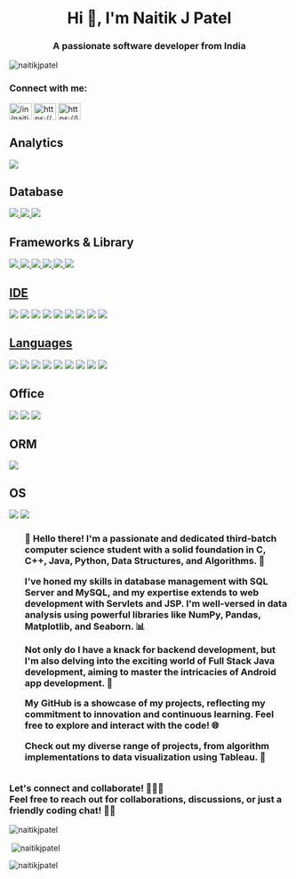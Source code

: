 
<h1 align="center">Hi 👋, I'm Naitik J Patel</h1>
<h3 align="center">A passionate software developer from India</h3>

<p align="left"> <img src="https://komarev.com/ghpvc/?username=naitikjpatel&label=Profile%20views&color=0e75b6&style=flat" alt="naitikjpatel" /> </p>

<h3 align="left">Connect with me:</h3>
<p align="left">
<a href="https://linkedin.com/in//in/naitikjpatel/" target="blank"><img align="center" src="https://raw.githubusercontent.com/rahuldkjain/github-profile-readme-generator/master/src/images/icons/Social/linked-in-alt.svg" alt="/in/naitikjpatel/" height="30" width="40" /></a>
<a href="https://kaggle.com/https://www.kaggle.com/naitikpatel2003" target="blank"><img align="center" src="https://raw.githubusercontent.com/rahuldkjain/github-profile-readme-generator/master/src/images/icons/Social/kaggle.svg" alt="https://www.kaggle.com/naitikpatel2003" height="30" width="40" /></a>
<a href="https://www.leetcode.com/https://leetcode.com/naitik_patel/" target="blank"><img align="center" src="https://raw.githubusercontent.com/rahuldkjain/github-profile-readme-generator/master/src/images/icons/Social/leet-code.svg" alt="https://leetcode.com/naitik_patel/" height="30" width="40" /></a>
</p>
  <h2>Analytics</h2>
    <img
      src="https://img.shields.io/badge/Tableau-E97627?style=for-the-badge&logo=Tableau&logoColor=white"
    />
    <h2>Database</h2>
    <a href="">
    <img
      src="https://img.shields.io/badge/MySQL-005C84?style=for-the-badge&logo=mysql&logoColor=white"
    />
    </a>
    <a href="">
    <img
      src="https://img.shields.io/badge/Oracle-F80000?style=for-the-badge&logo=Oracle&logoColor=white"
    />
    </a>
    <a href="">
    <img
      src="https://img.shields.io/badge/Sqlite-003B57?style=for-the-badge&logo=sqlite&logoColor=white"
    />
    </a>
    <br/>
    <h2>Frameworks & Library</h2>
    <a href="">
    <img
      src="https://img.shields.io/badge/Jupyter-F37626.svg?&style=for-the-badge&logo=Jupyter&logoColor=white"
    />
      </a>
    <a href="">
    <img
      src="https://img.shields.io/badge/npm-CB3837?style=for-the-badge&logo=npm&logoColor=white"    />
    </a>
      <a href="">
      <img
      src="https://img.shields.io/badge/React-20232A?style=for-the-badge&logo=react&logoColor=61DAFB"
 />
        </a>
    <a href="">
      <img
      src="https://img.shields.io/badge/Redux-593D88?style=for-the-badge&logo=redux&logoColor=white"
 />
      </a>
    <a href="">
      <img
      src="https://img.shields.io/badge/Tailwind_CSS-38B2AC?style=for-the-badge&logo=tailwind-css&logoColor=white"
/>
      </a>
    <a href="">
    <img
      src="https://img.shields.io/badge/Xampp-F37623?style=for-the-badge&logo=xampp&logoColor=white"
/>
<br />
    <h2>IDE</h2>
     <a href=""><img
      src="https://img.shields.io/badge/Android_Studio-3DDC84?style=for-the-badge&logo=android-studio&logoColor=white"
 /></a>
     <a href=""><img
      src="https://img.shields.io/badge/apache%20netbeans-1B6AC6?style=for-the-badge&logo=apache%20netbeans%20IDE&logoColor=white"
/></a>
    <a href=""> <img
      src="https://img.shields.io/badge/Colab-F9AB00?style=for-the-badge&logo=googlecolab&color=525252"
/></a>
    <a href=""> <img
      src="https://img.shields.io/badge/Eclipse-2C2255?style=for-the-badge&logo=eclipse&logoColor=white"
/></a>
    <a href=""> <img
      src="https://img.shields.io/badge/IntelliJ_IDEA-000000.svg?style=for-the-badge&logo=intellij-idea&logoColor=white"
/></a>
    <a href=""> <img
      src="https://img.shields.io/badge/Notepad++-90E59A.svg?style=for-the-badge&logo=notepad%2B%2B&logoColor=black"
 /></a>
     <a href=""><img
      src="https://img.shields.io/badge/PyCharm-000000.svg?&style=for-the-badge&logo=PyCharm&logoColor=white"
/></a>
     <a href=""><img
      src="https://img.shields.io/badge/replit-667881?style=for-the-badge&logo=replit&logoColor=white"
/></a>
    <a href=""> <img
      src="https://img.shields.io/badge/VSCode-0078D4?style=for-the-badge&logo=visual%20studio%20code&logoColor=white"
 />
 <br />
    <h2>Languages</h2>
    <a href=""> <img
      src="https://img.shields.io/badge/C-00599C?style=for-the-badge&logo=c&logoColor=white"
       /></a>
    <a href=""> <img
      src="https://img.shields.io/badge/C%2B%2B-00599C?style=for-the-badge&logo=c%2B%2B&logoColor=white"
    /></a>
     <a href=""><img
      src="https://img.shields.io/badge/CSS3-1572B6?style=for-the-badge&logo=css3&logoColor=white"
    /></a>
    <a href=""> <img
      src="https://img.shields.io/badge/HTML5-E34F26?style=for-the-badge&logo=html5&logoColor=white"
    /></a>
    <a href=""> <img
      src="https://img.shields.io/badge/JavaScript-323330?style=for-the-badge&logo=javascript&logoColor=F7DF1E"
    /></a>
    <a href=""> <img
      src="https://img.shields.io/badge/Numpy-777BB4?style=for-the-badge&logo=numpy&logoColor=white"
    /></a>
     <a href=""><img
      src="https://img.shields.io/badge/Pandas-2C2D72?style=for-the-badge&logo=pandas&logoColor=white"
    /></a>
     <a href=""><img
      src="https://img.shields.io/badge/PLSQL-F80000?style=for-the-badge&logo=oracle&logoColor=black"
    /></a>
     <a href=""><img
      src="https://img.shields.io/badge/Python-FFD43B?style=for-the-badge&logo=python&logoColor=blue"
    /></a>
<br />
    <h2>Office</h2>
    <a href=""> <img
      src="https://img.shields.io/badge/Google%20Sheets-34A853?style=for-the-badge&logo=google-sheets&logoColor=white"
    /></a>
     <a href=""><img
      src="https://img.shields.io/badge/Microsoft_Excel-217346?style=for-the-badge&logo=microsoft-excel&logoColor=white"
    /></a>
     <a href=""><img
      src="https://img.shields.io/badge/Microsoft_Office-D83B01?style=for-the-badge&logo=microsoft-office&logoColor=white"
    /></a>
    <br />
    <h2>ORM</h2>
     <a href=""><img
      src="https://img.shields.io/badge/Hibernate-59666C?style=for-the-badge&logo=Hibernate&logoColor=white"
    /></a>
    <br />
    <h2>OS</h2>
    <a href=""> <img
      src="https://img.shields.io/badge/Android-3DDC84?style=for-the-badge&logo=android&logoColor=white"
    /></a>
     <a href=""><img
      src="https://img.shields.io/badge/Windows_11-0078d4?style=for-the-badge&logo=windows-11&logoColor=white"
    /></a>
 </hr>
<h3>
<ul>👋 Hello there! I'm a passionate and dedicated third-batch computer science student with a solid foundation in C, C++, Java, Python, Data Structures, and Algorithms. 🚀
</ul>
<ul>
I've honed my skills in database management with SQL Server and MySQL, and my expertise extends to web development with Servlets and JSP. I'm well-versed in data analysis using powerful libraries like NumPy, Pandas, Matplotlib, and Seaborn. 📊
</ul>
<ul>
Not only do I have a knack for backend development, but I'm also delving into the exciting world of Full Stack Java development, aiming to master the intricacies of Android app development. 📱
</ul>
<ul>
My GitHub is a showcase of my projects, reflecting my commitment to innovation and continuous learning. Feel free to explore and interact with the code! 🌐
</ul>
<ul>
Check out my diverse range of projects, from algorithm implementations to data visualization using Tableau. 🚀
</ul>
</br>
Let's connect and collaborate! 👨‍💻✨
</br>
Feel free to reach out for collaborations, discussions, or just a friendly coding chat! 🚀✨</h3>

<p><img  src="https://github-readme-stats.vercel.app/api/top-langs?username=naitikjpatel&show_icons=true&locale=en&layout=compact" alt="naitikjpatel" /></p>

<p>&nbsp;<img align="center" src="https://github-readme-stats.vercel.app/api?username=naitikjpatel&show_icons=true&locale=en" alt="naitikjpatel" /></p>

<p><img align="center" src="https://github-readme-streak-stats.herokuapp.com/?user=naitikjpatel&" alt="naitikjpatel" /></p>

<!--
**naitikjpatel/naitikjpatel** is a ✨ _special_ ✨ repository because its `README.md` (this file) appears on your GitHub profile.

Here are some ideas to get you started:

- 🔭 I’m currently working on ...
- 🌱 I’m currently learning ...
- 👯 I’m looking to collaborate on ...
- 🤔 I’m looking for help with ...
- 💬 Ask me about ...
- 📫 How to reach me: ...
- 😄 Pronouns: ...
- ⚡ Fun fact: ...
-->



